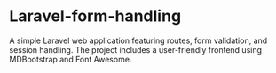 # Laravel-form-handling
A simple Laravel web application featuring routes, form validation, and session handling. The project includes a user-friendly frontend using MDBootstrap and Font Awesome.
